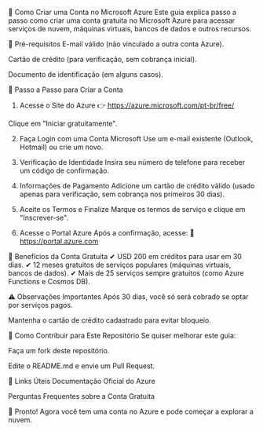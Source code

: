 📌 Como Criar uma Conta no Microsoft Azure
Este guia explica passo a passo como criar uma conta gratuita no Microsoft Azure para acessar serviços de nuvem, máquinas virtuais, bancos de dados e outros recursos.

🔹 Pré-requisitos
E-mail válido (não vinculado a outra conta Azure).

Cartão de crédito (para verificação, sem cobrança inicial).

Documento de identificação (em alguns casos).

📝 Passo a Passo para Criar a Conta
1. Acesse o Site do Azure
👉 https://azure.microsoft.com/pt-br/free/

Clique em "Iniciar gratuitamente".

2. Faça Login com uma Conta Microsoft
Use um e-mail existente (Outlook, Hotmail) ou crie um novo.

3. Verificação de Identidade
Insira seu número de telefone para receber um código de confirmação.

4. Informações de Pagamento
Adicione um cartão de crédito válido (usado apenas para verificação, sem cobrança nos primeiros 30 dias).

5. Aceite os Termos e Finalize
Marque os termos de serviço e clique em "Inscrever-se".

6. Acesse o Portal Azure
Após a confirmação, acesse:
🔗 https://portal.azure.com

🎁 Benefícios da Conta Gratuita
✔ USD 200 em créditos para usar em 30 dias.
✔ 12 meses gratuitos de serviços populares (máquinas virtuais, bancos de dados).
✔ Mais de 25 serviços sempre gratuitos (como Azure Functions e Cosmos DB).

⚠️ Observações Importantes
Após 30 dias, você só será cobrado se optar por serviços pagos.

Mantenha o cartão de crédito cadastrado para evitar bloqueio.

📂 Como Contribuir para Este Repositório
Se quiser melhorar este guia:

Faça um fork deste repositório.

Edite o README.md e envie um Pull Request.

📌 Links Úteis
Documentação Oficial do Azure

Perguntas Frequentes sobre a Conta Gratuita

🎉 Pronto! Agora você tem uma conta no Azure e pode começar a explorar a nuvem.
